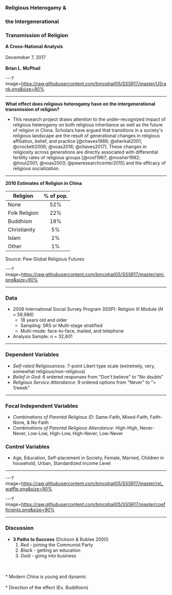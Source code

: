 ### Religious Heterogamy &
### the Intergenerational
### Transmission of Religion  
**A Cross-National Analysis**
<br>
<br>
Decemeber 7, 2017
<br>
<br>
**Brian L. McPhail**     


---?image=https://raw.githubusercontent.com/bmcphail05/SSSR17/master/USrank.png&size=90%


---
**What effect does religious heterogamy have on the intergenerational transmission of religion?**
<br>
  * This research project draws attention to the under-recognized impact of religious heterogamy on both religious inheritance as well as the future of religion in China. Scholars have argued that transitions in a society's religious landscape are the result of generational changes in religious affiliation, belief, and practice [@chaves1989; @sherkat2001; @crockett2006; @voas2016; @chaves2017]. These changes in religiosity across generations are directly associated with differential fertility rates of religious groups [@roof1987; @mosher1992; @hout2001; @voas2003; @pewresearchcenter2015] and the efficacy of religious socialization.


---
**2010 Estimates of Religion in China**

Religion | % of pop.
------------ | :-------------:
None | 52%
Folk Religion | 22%
Buddhism | 18%
Christianity | 5%
Islam | 2%
Other | 1%

Source: Pew Global Religious Futures

---?image=https://raw.githubusercontent.com/bmcphail05/SSSR17/master/gini.png&size=90%

---
### Data

* 2008 International Social Survey Program (ISSP): Religion III Module (_N_ = 59,986)
  - 18 years old and older
  - Sampling: SRS or Multi-stage stratified
  - Multi-mode: face-to-face, mailed, and telephone
* Analysis Sample: _n_ = 32,601
---
### Dependent Variables
* _Self-rated Religiousness_: 7-point Likert type scale (extremely, very, somewhat religious/non-religious)
* _Belief in God_: 6 ordered responses from "Don't believe" to "No doubts"
* _Religious Service Attendance_: 9 ordered options from "Never" to "> 1/week"

---
### Focal Independent Variables
* _Combinations of Parental Religious ID_: Same-Faith, Mixed-Faith, Faith-None, & No Faith
* _Combinations of Parental Religious Attendance_: High-High, Never-Never, Low-Low, High-Low, High-Never, Low-Never

### Control Variables
* Age, Education, Self-placement in Society, Female, Married, Children in household, Urban, Standardized Income Level
---
---?image=https://raw.githubusercontent.com/bmcphail05/SSSR17/master/rel_waffle.png&size=90%


---?image=https://raw.githubusercontent.com/bmcphail05/SSSR17/master/coefficients.png&size=90%

---
### Discussion

* **3 Paths to Success** (Dickson & Rublee 2000)  
  1) *Red* - joining the Communist Party  
  2) *Black* - getting an education  
  3) *Gold* - going into business
<br>
<br>
* Modern China is young and dynamic
<br>
<br>
* Direction of the effect (Ex. Buddhism)
